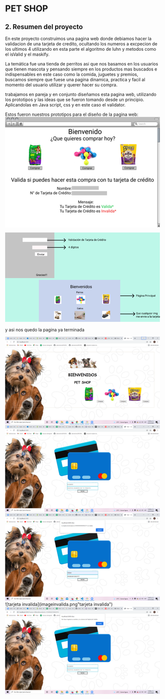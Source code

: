 # PET SHOP
## 2. Resumen del proyecto
 
En este proyecto construimos una pagina web donde debiamos hacer la validacion de una tarjeta de credito, ocultando los numeros a excpecion de los ultimos 4 utilizando en esta parte el algoritmo de luhn y metodos como el isValid y el maskify.

La temática fue una tienda de perritos asi que nos basamos en los usuarios que tienen mascota y pensando siempre en los productos mas buscados e indispensables en este caso como la comida, juguetes y premios, buscamos siempre que fuese una pagina dinamica, practica y facil al momento del usuario utilizar y querer hacer su compra.

trabajamos en pareja y en conjunto diseñamos esta pagina web, utilizando los prototipos y las ideas que se fueron tomando desde un principio. Aplicandolas en Java script, css y en este caso el validator.

Estos fueron nuestros prototipos para el diseño de la pagina web: 
 ![Prototipo 1](prototype1.jpg "Prototipo 1")
 

 ![Prototipo 2](prototype2.jpg "Prototipo 2")


 y asi nos quedo la pagina ya terminada

![pagina 1](imagepp.png "pagina 1")
![pagina 2](imagesp.png "Pagina2")
![tarjeta valida](imagevalida.png "tarjeta valida")
![tarjeta invalida](imageinvalida.png"tarjeta invalida")
![Sin datos](imagenull.png "sin Datos")